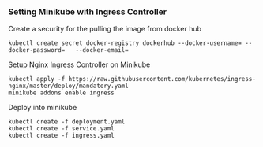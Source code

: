 ### Setting Minikube with Ingress Controller

Create a security for the pulling the image from docker hub

```
kubectl create secret docker-registry dockerhub --docker-username= --docker-password=   --docker-email=
```


Setup Nginx Ingress Controller on Minikube

```
kubectl apply -f https://raw.githubusercontent.com/kubernetes/ingress-nginx/master/deploy/mandatory.yaml
minikube addons enable ingress
```


Deploy into minikube

```
kubectl create -f deployment.yaml
kubectl create -f service.yaml
kubectl create -f ingress.yaml
```
